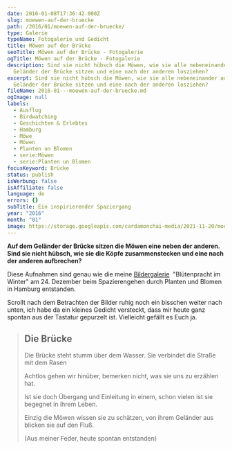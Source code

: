 ```yaml
---
date: 2016-01-08T17:36:42.000Z
slug: moewen-auf-der-bruecke
path: /2016/01/moewen-auf-der-bruecke/
type: Galerie
typeName: Fotogalerie und Gedicht
title: Möwen auf der Brücke
seoTitle: Möwen auf der Brücke - Fotogalerie
ogTitle: Möwen auf der Brücke - Fotogalerie
description: Sind sie nicht hübsch die Möwen, wie sie alle nebeneinander auf dem
  Geländer der Brücke sitzen und eine nach der anderen losziehen?
excerpt: Sind sie nicht hübsch die Möwen, wie sie alle nebeneinander auf dem
  Geländer der Brücke sitzen und eine nach der anderen losziehen?
fileName: 2016-01---moewen-auf-der-bruecke.md
ogImage: null
labels:
  - Ausflug
  - Birdwatching
  - Geschichten & Erlebtes
  - Hamburg
  - Möwe
  - Möwen
  - Planten un Blomen
  - serie:Möwen
  - serie:Planten un Blomen
focusKeyword: Brücke
status: publish
isWerbung: false
isAffiliate: false
language: de
errors: {}
subTitle: Ein inspirierender Spaziergang
year: "2016"
month: "01"
image: https://storage.googleapis.com/cardamonchai-media/2021-11-20/moewen-auf-der-bruecke-jpeg-imagine-484848_6e6e6e_1154_923/640.webp
---
```


**Auf dem Geländer der Brücke sitzen die Möwen eine neben der anderen. Sind sie nicht hübsch, wie sie die Köpfe zusammenstecken und eine nach der anderen aufbrechen?**

Diese Aufnahmen sind genau wie die meine [Bildergalerie](/2016/01/bluetenpracht-im-winter/)  "Blütenpracht im Winter" am 24. Dezember beim Spazierengehen durch Planten und Blomen in Hamburg entstanden.

Scrollt nach dem Betrachten der Bilder ruhig noch ein bisschen weiter nach unten, ich habe da ein kleines Gedicht versteckt, dass mir heute ganz spontan aus der Tastatur gepurzelt ist. Vielleicht gefällt es Euch ja.

<Gallery name="flickr/annemoewenplantenunblomen2015" />

<blockquote>

## Die Brücke

Die Brücke steht stumm über dem Wasser. Sie verbindet die Straße mit dem Rasen

Achtlos gehen wir hinüber, bemerken nicht, was sie uns zu erzählen hat.

Ist sie doch Übergang und Einleitung in einem, schon vielen ist sie begegnet in ihrem Leben.

Einzig die Möwen wissen sie zu schätzen, von ihrem Geländer aus blicken sie auf den Fluß.

(Aus meiner Feder, heute spontan entstanden)

</blockquote>
